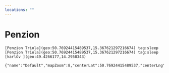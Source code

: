 ```yaml
---
locations: ""
---
```

# Penzion
	[Penzion Triola](geo:50.76924415489537,15.367621297216674) tag:sleep 
	[Penzion Triola](geo:50.76924415489537,15.367621297216674) tag:sleep 
	[karlův ](geo:49.4266177,14.2958343)
```mapview
{"name":"Default","mapZoom":8,"centerLat":50.76924415489537,"centerLng":15.367621297216674,"query":"","chosenMapSource":0,"showLinks":false,"linkColor":"red"}
```
